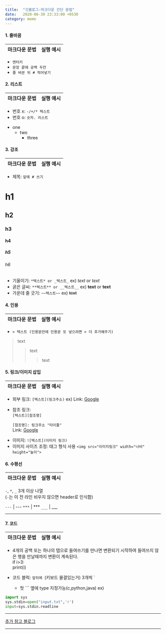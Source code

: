 ```yaml
---
title:  "깃블로그-마크다운 간단 문법"
date:   2020-06-30 23:33:00 +0530
category: memo
---
```


#### 1. 줄바꿈
마크다운 문법|실행 예시
--------- | ---------

  - ```엔터키```
  - ```문장 끝에 공백 두칸```
  - ```줄 바꾼 뒤 # 적어넣기```

#### 2. 리스트
마크다운 문법|실행 예시
--------- | ---------
  - 번호 x: ```-/+/* 텍스트```
  - 번호 o: ```숫자. 리스트```
* one
   * two
      * three 

#### 3. 강조
마크다운 문법|실행 예시
--------- | ---------
  - 제목: ```앞에 # 쓰기```
# h1     
## h2      
### h3   
#### h4     
##### h5    
###### h6   
  - 기울이기: ```*텍스트* or _텍스트_``` ex) *text* or _text_
  - 굵은 글씨: ```**텍스트** or __텍스트__``` ex) **text** or __text__
  - 가운데 줄 긋기: ```~~텍스트~~``` ex) ~~text~~
  
#### 4. 인용
마크다운 문법|실행 예시
--------- | ---------
  - ```> 텍스트 (인용문안에 인용문 또 넣으려면 > 더 추가해주기)```
> text
> > text
> > > text
  
#### 5. 링크/이미지 삽입
마크다운 문법|실행 예시
--------- | ---------
  - 외부 링크: ```[텍스트](링크주소)``` ex) Link: [Google](https://google.com, "google link")  
  - 참조 링크:  
```[텍스트][참조명]```  
  
    ```[참조명]: 링크주소 "타이틀" ```    
Link: [Google][googlelink]

[googlelink]: https://google.com "Go google" 
  - 이미지: ```![텍스트](이미지 링크)```
  - 이미지 사이즈 조정: 태그 형식 사용 ```<img src="이미지링크" width="너비" height="높이">```
  
  
#### 6. 수평선
마크다운 문법|실행 예시
--------- | ---------
`-`, `*`, `_` 3개 이상 나열  
(`-`는 이 전 라인 비우지 않으면 header로 인식함)


`---` | ---
`***` | ***
`___` | ___
___
  
#### 7. 코드
마크다운 문법|실행 예시
--------- | ---------
  - 4개의 공백 또는 하나의 탭으로 들여쓰기를 만나면 변환되기 시작하여 들여쓰지 않은 행을 만날때까지 변환이 계속된다.  
  if i>3:  
    print(i)
    
  - 코드 블럭: `앞뒤에 `(키보드 물결있는거) 3개씩 `
    + 첫 ``` 옆에 type 지정가능(c,python,java)
  ex) 

```python
import sys
sys.stdin=open("input.txt",'r')
input=sys.stdin.readline  
```
---
[추가 참고 블로그](https://simhyejin.github.io/2016/06/30/Markdown-syntax/#code-blocks)

---



